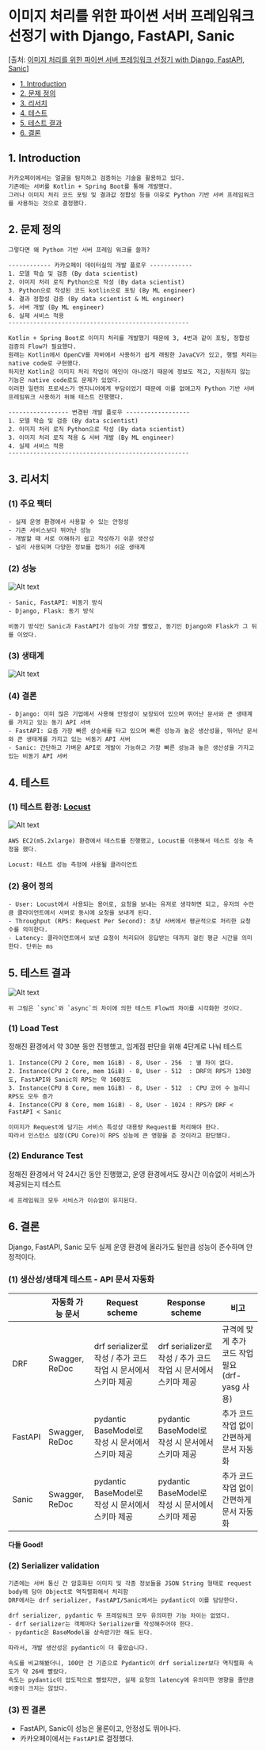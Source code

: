 # 이미지 처리를 위한 파이썬 서버 프레임워크 선정기 with Django, FastAPI, Sanic
[출처: [이미지 처리를 위한 파이썬 서버 프레임워크 선정기 with Django, FastAPI, Sanic](https://tech.kakaopay.com/post/image-processing-server-framework/)]

- [1. Introduction](#1-introduction)
- [2. 문제 정의](#2-문제-정의)
- [3. 리서치](#3-리서치)
- [4. 테스트](#4-테스트)
- [5. 테스트 결과](#5-테스트-결과)
- [6. 결론](#6-결론)

## 1. Introduction
```plain text
카카오페이에서는 얼굴을 탐지하고 검증하는 기술을 활용하고 있다.
기존에는 서버를 Kotlin + Spring Boot를 통해 개발했다.
그러나 이미지 처리 코드 포팅 및 결과값 정합성 등을 이유로 Python 기반 서버 프레임워크를 사용하는 것으로 결정했다.
```

## 2. 문제 정의
```plain text
그렇다면 왜 Python 기반 서버 프레임 워크를 쓸까?

------------ 카카오페이 데이터실의 개발 플로우 ------------
1. 모델 학습 및 검증 (By data scientist)
2. 이미지 처리 로직 Python으로 작성 (By data scientist)
3. Python으로 작성된 코드 kotlin으로 포팅 (By ML engineer)
4. 결과 정합성 검증 (By data scientist & ML engineer)
5. 서버 개발 (By ML engineer)
6. 실제 서비스 적용
---------------------------------------------------

Kotlin + Spring Boot로 이미지 처리를 개발했기 때문에 3, 4번과 같이 포팅, 정합성 검증의 Flow가 필요했다.
원래는 Kotlin에서 OpenCV를 자바에서 사용하기 쉽게 래핑한 JavaCV가 있고, 행렬 처리는 native code로 구현했다.
하지만 Kotlin은 이미지 처리 작업이 메인이 아니었기 때문에 정보도 적고, 지원하지 않는 기능은 native code로도 문제가 있었다.
이러한 일련의 프로세스가 엔지니어에게 부담이었기 때문에 이를 없애고자 Python 기반 서버 프레임워크 사용하기 위해 테스트 진행했다.

----------------- 변경된 개발 플로우 ------------------
1. 모델 학습 및 검증 (By data scientist)
2. 이미지 처리 로직 Python으로 작성 (By data scientist)
3. 이미지 처리 로직 적용 & 서버 개발 (By ML engineer)
4. 실제 서비스 적용
---------------------------------------------------
```

## 3. 리서치

### (1) 주요 팩터
```plain text
- 실제 운영 환경에서 사용할 수 있는 안정성
- 기존 서비스보다 뛰어난 성능
- 개발할 때 서로 이해하기 쉽고 작성하기 쉬운 생산성
- 널리 사용되며 다양한 정보를 접하기 쉬운 생태계
```

### (2) 성능
![Alt text](./Images/image.png)
```plain text
- Sanic, FastAPI: 비동기 방식
- Django, Flask: 동기 방식

비동기 방식인 Sanic과 FastAPI가 성능이 가장 빨랐고, 동기인 Django와 Flask가 그 뒤를 이었다.
```

### (3) 생태계
![Alt text](./Images/image-1.png)

### (4) 결론
```plain text
- Django: 이미 많은 기업에서 사용해 안정성이 보장되어 있으며 뛰어난 문서와 큰 생태계를 가지고 있는 동기 API 서버
- FastAPI: 요즘 가장 빠른 상승세를 타고 있으며 빠른 성능과 높은 생산성을, 뛰어난 문서와 큰 생태계를 가지고 있는 비동기 API 서버
- Sanic: 간단하고 가벼운 API로 개발이 가능하고 가장 빠른 성능과 높은 생산성을 가지고 있는 비동기 API 서버
```

## 4. 테스트

### (1) 테스트 환경: [Locust](https://locust.io/)
![Alt text](./Images/image-2.png)
```plain text
AWS EC2(m5.2xlarge) 환경에서 테스트를 진행했고, Locust를 이용해서 테스트 성능 측정을 했다.

Locust: 테스트 성능 측정에 사용될 클라이언트
```

### (2) 용어 정의
```plain text
- User: Locust에서 사용되는 용어로, 요청을 보내는 유저로 생각하면 되고, 유저의 수만큼 클라이언트에서 서버로 동시에 요청을 보내게 된다.
- Throughput (RPS: Request Per Second): 초당 서버에서 평균적으로 처리한 요청 수를 의미한다.
- Latency: 클라이언트에서 보낸 요청이 처리되어 응답받는 데까지 걸린 평균 시간을 의미한다. 단위는 ms
```

## 5. 테스트 결과
![Alt text](./Images/image-3.png)
```plain text
위 그림은 `sync`와 `async`의 차이에 의한 테스트 Flow의 차이를 시각화한 것이다.
```

### (1) Load Test
정해진 환경에서 약 30분 동안 진행했고, 임계점 판단을 위해 4단계로 나눠 테스트
```plain text
1. Instance(CPU 2 Core, mem 1GiB) - 8, User - 256  : 별 차이 없다.
2. Instance(CPU 2 Core, mem 1GiB) - 8, User - 512  : DRF의 RPS가 130정도, FastAPI와 Sanic의 RPS는 약 160정도
3. Instance(CPU 8 Core, mem 1GiB) - 8, User - 512  : CPU 코어 수 늘리니 RPS도 모두 증가
4. Instance(CPU 8 Core, mem 1GiB) - 8, User - 1024 : RPS가 DRF < FastAPI < Sanic

이미지가 Request에 담기는 서비스 특성상 대용량 Request를 처리해야 한다.
따라서 인스턴스 설정(CPU Core)이 RPS 성능에 큰 영향을 준 것이라고 판단됐다.
```

### (2) Endurance Test
정해진 환경에서 약 24시간 동안 진행했고, 운영 환경에서도 장시간 이슈없이 서비스가 제공되는지 테스트
```plain text
세 프레임워크 모두 서비스가 이슈없이 유지된다.
```

## 6. 결론
Django, FastAPI, Sanic 모두 실제 운영 환경에 올라가도 될만큼 성능이 준수하며 안정적이다.

### (1) 생산성/생태계 테스트 - API 문서 자동화
|         | 자동화 가능 문서 | Request scheme                                                 | Response scheme                                                | 비고                                            |
|---------|------------------|----------------------------------------------------------------|----------------------------------------------------------------|-------------------------------------------------|
| DRF     | Swagger, ReDoc   | drf serializer로 작성 / 추가 코드 작업 시 문서에서 스키마 제공 | drf serializer로 작성 / 추가 코드 작업 시 문서에서 스키마 제공 | 규격에 맞게 추가 코드 작업 필요 (drf-yasg 사용) |
| FastAPI | Swagger, ReDoc   | pydantic BaseModel로 작성 시 문서에서 스키마 제공              | pydantic BaseModel로 작성 시 문서에서 스키마 제공              | 추가 코드 작업 없이 간편하게 문서 자동화        |
| Sanic   | Swagger, ReDoc   | pydantic BaseModel로 작성 시 문서에서 스키마 제공              | pydantic BaseModel로 작성 시 문서에서 스키마 제공              | 추가 코드 작업 없이 간편하게 문서 자동화        |

**다들 Good!**

### (2) Serializer validation
```plain text
기존에는 서버 통신 간 암호화된 이미지 및 각종 정보들을 JSON String 형태로 request body에 담아 Object로 역직렬화해서 처리함
DRF에서는 drf serializer, FastAPI/Sanic에서는 pydantic이 이를 담당한다.

drf serializer, pydantic 두 프레임워크 모두 유의미한 기능 차이는 없었다.
- drf serializer는 객체마다 Serializer를 작성해주어야 한다.
- pydantic은 BaseModel을 상속받기만 해도 된다.

따라서, 개발 생산성은 pydantic이 더 좋았습니다.

속도를 비교해봤더니, 100만 건 기준으로 Pydantic이 drf serializer보다 역직렬화 속도가 약 26배 빨랐다.
속도는 pydantic이 압도적으로 빨랐지만, 실제 요청의 latency에 유의미한 영향을 줄만큼 비중이 크지는 않았다.
```

### (3) 찐 결론
- FastAPI, Sanic이 성능은 물론이고, 안정성도 뛰어나다.
- 카카오페이에서는 `FastAPI`로 결정했다.